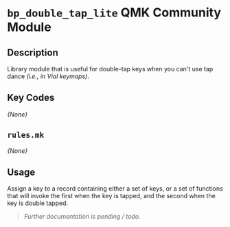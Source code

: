 # `bp_double_tap_lite` QMK Community Module

## Description

Library module that is useful for double-tap keys when you can't use tap dance *(i.e., in Vial keymaps)*.

## Key Codes

*{None}*

## `rules.mk`

*{None}*

## Usage

Assign a key to a record containing either a set of keys, or a set of functions that will invoke the first when the key is tapped, and the second when the key is double tapped.

> *Further documentation is pending / todo.*
